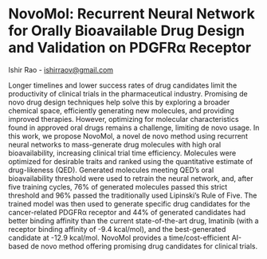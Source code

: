 # NovoMol: Recurrent Neural Network for Orally Bioavailable Drug Design and Validation on PDGFRα Receptor

Ishir Rao - ishirraov@gmail.com

Longer timelines and lower success rates of drug candidates limit the productivity of clinical trials in the pharmaceutical industry. Promising de novo drug design techniques help solve this by exploring a broader chemical space, efficiently generating new molecules, and providing improved therapies. However, optimizing for molecular characteristics found in approved oral drugs remains a challenge, limiting de novo usage. In this work, we propose NovoMol, a novel de novo method using recurrent neural networks to mass-generate drug molecules with high oral bioavailability, increasing clinical trial time efficiency. Molecules were optimized for desirable traits and ranked using the quantitative estimate of drug-likeness (QED). Generated molecules meeting QED’s oral bioavailability threshold were used to retrain the neural network, and, after five training cycles, 76% of generated molecules passed this strict threshold and 96% passed the traditionally used Lipinski’s Rule of Five. The trained model was then used to generate specific drug candidates for the cancer-related PDGFRα receptor and 44% of generated candidates had better binding affinity than the current state-of-the-art drug, Imatinib (with a receptor binding affinity of -9.4 kcal/mol), and the best-generated candidate at -12.9 kcal/mol. NovoMol provides a time/cost-efficient AI-based de novo method offering promising drug candidates for clinical trials. 
